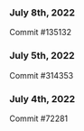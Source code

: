### July 8th, 2022

Commit #135132

### July 5th, 2022

Commit #314353


### July 4th, 2022

Commit #72281
